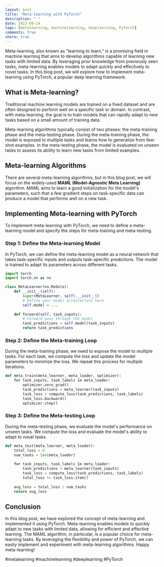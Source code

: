 ```yaml
---
layout: post
title: "Meta-learning with PyTorch"
description: " "
date: 2023-09-14
tags: [metalearning, machinelearning, deeplearning, PyTorch]
comments: true
share: true
---
```


Meta-learning, also known as "learning to learn," is a promising field in machine learning that aims to develop algorithms capable of learning new tasks with limited data. By leveraging prior knowledge from previously seen tasks, meta-learning enables models to adapt quickly and effectively to novel tasks. In this blog post, we will explore how to implement meta-learning using PyTorch, a popular deep learning framework.

## What is Meta-learning?

Traditional machine learning models are trained on a fixed dataset and are often designed to perform well on a specific task or domain. In contrast, with meta-learning, the goal is to train models that can rapidly adapt to new tasks based on a small amount of training data.

Meta-learning algorithms typically consist of two phases: the meta-training phase and the meta-testing phase. During the meta-training phase, the model is exposed to multiple tasks and learns how to generalize from few-shot examples. In the meta-testing phase, the model is evaluated on unseen tasks to assess its ability to learn new tasks from limited examples.

## Meta-learning Algorithms

There are several meta-learning algorithms, but in this blog post, we will focus on the widely-used **MAML (Model-Agnostic Meta Learning)** algorithm. MAML aims to learn a good initialization for the model's parameters, such that a few gradient steps on task-specific data can produce a model that performs well on a new task.

## Implementing Meta-learning with PyTorch

To implement meta-learning with PyTorch, we need to define a meta-learning model and specify the steps for meta-training and meta-testing.

### Step 1: Define the Meta-learning Model

In PyTorch, we can define the meta-learning model as a neural network that takes task-specific inputs and outputs task-specific predictions. The model is trained to adapt its parameters across different tasks.

```python
import torch
import torch.nn as nn

class MetaLearner(nn.Module):
    def __init__(self):
        super(MetaLearner, self).__init__()
        # Define your model architecture here
        self.model = ...
    
    def forward(self, task_inputs):
        # Forward pass through the model
        task_predictions = self.model(task_inputs)
        return task_predictions
```

### Step 2: Define the Meta-training Loop

During the meta-training phase, we need to expose the model to multiple tasks. For each task, we compute the loss and update the model parameters to minimize the loss. We repeat this process for multiple iterations.

```python
def meta_train(meta_learner, meta_loader, optimizer):
    for task_inputs, task_labels in meta_loader:
        optimizer.zero_grad()
        task_predictions = meta_learner(task_inputs)
        task_loss = compute_loss(task_predictions, task_labels)
        task_loss.backward()
        optimizer.step()
```

### Step 3: Define the Meta-testing Loop

During the meta-testing phase, we evaluate the model's performance on unseen tasks. We compute the loss and evaluate the model's ability to adapt to novel tasks.

```python
def meta_test(meta_learner, meta_loader):
    total_loss = 0
    num_tasks = len(meta_loader)
    
    for task_inputs, task_labels in meta_loader:
        task_predictions = meta_learner(task_inputs)
        task_loss = compute_loss(task_predictions, task_labels)
        total_loss += task_loss.item()
    
    avg_loss = total_loss / num_tasks
    return avg_loss
```

## Conclusion

In this blog post, we have explored the concept of meta-learning and implemented it using PyTorch. Meta-learning enables models to quickly adapt to new tasks with limited data, allowing for efficient and effective learning. The MAML algorithm, in particular, is a popular choice for meta-learning tasks. By leveraging the flexibility and power of PyTorch, we can easily implement and experiment with meta-learning algorithms. Happy meta-learning!

#metalearning #machinelearning #deeplearning #PyTorch